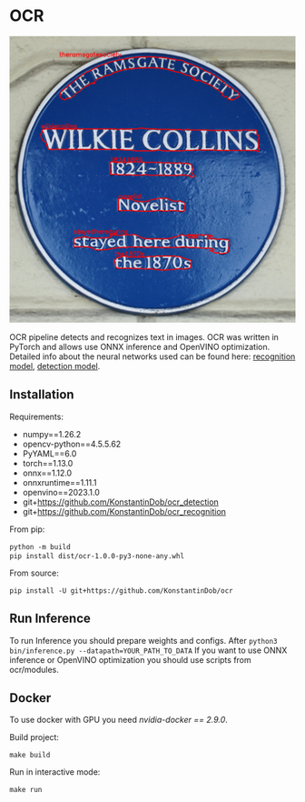 # OCR

![Main image](pics/main_image.png)

OCR pipeline detects and recognizes text in images. OCR was written in 
PyTorch and allows use ONNX inference and OpenVINO optimization. 
Detailed info about the neural networks used can be found here:
[recognition model](https://github.com/KonstantinDob/ocr_recognition), 
[detection model](https://github.com/KonstantinDob/ocr_detection).

## Installation

Requirements:
* numpy==1.26.2
* opencv-python==4.5.5.62
* PyYAML==6.0
* torch==1.13.0
* onnx==1.12.0
* onnxruntime==1.11.1
* openvino==2023.1.0
* git+https://github.com/KonstantinDob/ocr_detection
* git+https://github.com/KonstantinDob/ocr_recognition

From pip:
```
python -m build
pip install dist/ocr-1.0.0-py3-none-any.whl
```

From source:
```
pip install -U git+https://github.com/KonstantinDob/ocr
```

## Run Inference
To run Inference you should prepare weights and configs. After
`python3 bin/inference.py --datapath=YOUR_PATH_TO_DATA`
If you want to use ONNX inference or OpenVINO optimization you should
use scripts from ocr/modules.

## Docker 

To use docker with GPU you need *nvidia-docker == 2.9.0*.

Build project:

```
make build
```

Run in interactive mode:

```
make run
```
